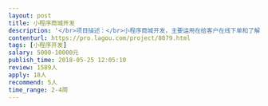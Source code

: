 ```yaml
---                
layout: post       
title: 小程序商城开发           
description: '</br>项目描述：</br>小程序商城开发，主要运用在给客户在线下单和了解讯息</br></br>项目功能：</br>需要开发的大致内容如下（可做调整）</br>一、	商品展示；细分商品分类，商品排序，商品搜索，商品详情，点赞，关注收藏，在线分享到微信。</br>二、	商品营销：生日营销，套餐营销，积分营销，拼团营销，秒杀营销，体验卷，优惠卡等。</br>三、	收货管理：用户信息，包含：收货地址，电话，姓名，身份证，可新增，删除地址与信息</br>四、	订单管理：确认订单，订单查看，退换货，评论</br>五、	在线客服：可转入微信对话</br>六、	用户管理：个人信息，签到送积分，我的订单，我的收藏，我的评论，我的卡卷，我的积分，我的信息，收货地址，</br>七、	财务大数据统计分析：收入明细查看，货物出货量查看统计，热销产品查看统计，活动数据查看统计，能调出任何生产数据表，（如单品，单日搜查量，套餐预览量）</br>八、	会员管理，分1.2.3.4级会员等级，会员能领取发放的优惠卷。</br>九、	定位导航或者公司地点展示，电话预约，公司介绍，</br>十、	产品知识，功效，吃法，制作视频演示，食谱</br>十一、	代理加盟</br>十二、	礼盒定制</br>十三、	公司其他平台店铺的联系方式（如放置二维码或者店铺链接）</br></br>人员要求：</br>1.积极负责、专业水平高、有UI设计能力、可以负责后续服务</br>2.3-4周内完成交付</br>3.可个人可团队操作，漫天要价和中介请勿投。</br>4.诚信合作，长期合作</br>5.非专业团队勿投，谢谢！</br>'     
contenturl: https://pro.lagou.com/project/8079.html      
tags: [小程序开发]            
salary: 5000-10000元          
publish_time: 2018-05-25 12:05:10         
review: 1589人                   
apply: 18人                   
recommend: 5人                   
time_range: 2-4周              
---                 
```

